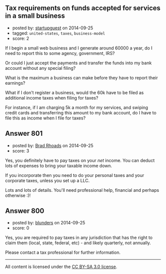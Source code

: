 ## Tax requirements on funds accepted for services in a small business

- posted by: [startupguest](https://stackexchange.com/users/5085235/startupguest) on 2014-09-25
- tagged: `united-states`, `taxes`, `business-model`
- score: 2

<p>If I begin a small web business and I generate around 60000 a year, do I need to report this to some agency, government, IRS? </p>

<p>Or could I just accept the payments and transfer the funds into my bank account without any special filing?</p>

<p>What is the maximum a business can make before they have to report their earnings? </p>

<p>What if I don't register a business, would the 60k have to be filed as additional income taxes when filing for taxes?</p>

<p>For instance, if I am charging 5k a month for my services, and swiping credit cards and transferring this amount to my bank account, do I have to file this as income when I file for taxes?</p>



## Answer 801

- posted by: [Brad Rhoads](https://stackexchange.com/users/42121/brad-rhoads) on 2014-09-25
- score: 3

<p>Yes, you definitely have to pay taxes on your <em>net</em> income. You can deduct lots of expenses to bring your taxable income down. </p>

<p>If you incorporate then you need to do your personal taxes and your corporate taxes, unless you set up a LLC.</p>

<p>Lots and lots of details. You'll need professional help, financial and perhaps otherwise :)!</p>



## Answer 800

- posted by: [blunders](https://stackexchange.com/users/216182/blunders) on 2014-09-25
- score: 0

<p>Yes, you are required to pay taxes in any jurisdiction that has the right to claim them (local, state, federal, etc) - and likely quarterly, not annually.</p>

<p>Please contact a tax professional for further information.</p>




---

All content is licensed under the [CC BY-SA 3.0 license](https://creativecommons.org/licenses/by-sa/3.0/).
